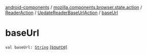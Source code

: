 [android-components](../../../index.md) / [mozilla.components.browser.state.action](../../index.md) / [ReaderAction](../index.md) / [UpdateReaderBaseUrlAction](index.md) / [baseUrl](./base-url.md)

# baseUrl

`val baseUrl: `[`String`](https://kotlinlang.org/api/latest/jvm/stdlib/kotlin/-string/index.html) [(source)](https://github.com/mozilla-mobile/android-components/blob/master/components/browser/state/src/main/java/mozilla/components/browser/state/action/BrowserAction.kt#L478)